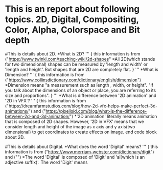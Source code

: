 This is an report about following topics.
2D, Digital, Compositing, Color, Alpha, Colorspace and Bit depth
===========

#This is details about 2D.
  *What is 2D?
  '''
    {
    this information is from 
    ("https://www.twinkl.com/teaching-wiki/2d-shapes"
    *All 2D(which stands for two dimensional) shapes can be measured by 'length and width' or 'length and height'. But shapes that are 2D are completely flat.
    }
  '''
  *What is Dimension?
  '''
    {
    this information is from
    ("https://www.collinsdictionary.com/dictionary/english/dimension")
    *Dimension means "a measurement such as length , width, or height". "If you talk about the dimensions of an object or place, you are referring to its size and proportions".
    }
  '''
  *What is difference between '2D animation' and '2D in VFX'?
  '''
    {
    this information is from
     ("https://dreamfarmstudios.com/blog/how-2d-vfx-helps-make-perfect-3d-animations/") and
     ("https://pixelloid.com/blog/what-is-the-difference-between-2d-and-3d-animation/")
     *'2D animation' literally means animation that is composed of 2D shapes. However, '2D in VFX' means that we consider length and height of the image as x axis and y axis(two dimensional) to get coordinates to create effects on image.
end code block about 2D.

#This is details about Digital.
 *What does the word 'Digital' means?
  '''
    {
    this information is from
    ("https://www.merriam-webster.com/dictionary/digit") and
    ("")
    *The word 'Digital' is composed of 'Digit' and 'al(which is an adjective suffix)'. The word 'Digit' means
    
